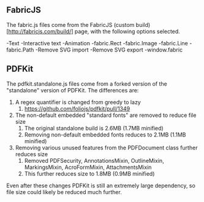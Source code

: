 
## FabricJS
The fabric.js files come from the FabricJS (custom build)[http://fabricjs.com/build/] page, with the following options selected.

-Text
-Interactive text
-Animation
-fabric.Rect
-fabric.Image
-fabric.Line
-fabric.Path
-Remove SVG import
-Remove SVG export
-window.fabric

## PDFKit
The pdfkit.standalone.js files come from a forked version of the "standalone" version of PDFKit.  The differences are:

1. A regex quantifier is changed from greedy to lazy
   1. https://github.com/foliojs/pdfkit/pull/1349
1. The non-default embedded "standard fonts" are removed to reduce file size
   1. The original standalone build is 2.6MB (1.7MB minified)
   1. Removing non-default embedded fonts reduces to 2.1MB (1.1MB minified)
1. Removing various unused features from the PDFDocument class further reduces size
   1. Removed PDFSecurity, AnnotationsMixin, OutlineMixin, MarkingsMixin, AcroFormMixin, AttachmentsMixin
   1. This further reduces size to 1.8MB (0.9MB minified)
  
Even after these changes PDFKit is still an extremely large dependency, so file size could likely be reduced much further. 
